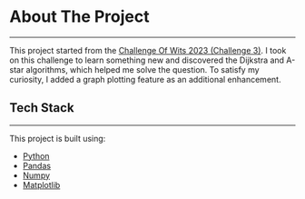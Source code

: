 # About The Project
---
This project started from the [Challenge Of Wits 2023 (Challenge 3)](https://www.dtcareers.gov.sg/files/Challenge3_Answer.pdf). I took on this challenge to learn something new and discovered the Dijkstra and A-star algorithms, which helped me solve the question. To satisfy my curiosity, I added a graph plotting feature as an additional enhancement.

## Tech Stack
---
This project is built using:
- [Python](https://www.python.org/)
- [Pandas](https://pandas.pydata.org/)
- [Numpy](https://numpy.org/)
- [Matplotlib](https://matplotlib.org/)
